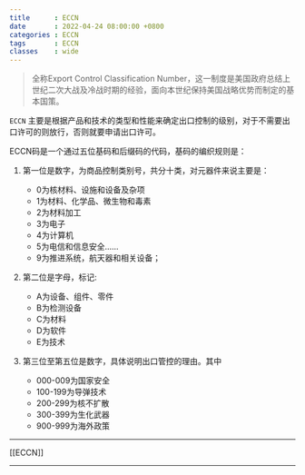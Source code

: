 ```yaml
---
title      : ECCN
date       : 2022-04-24 08:00:00 +0800
categories : ECCN
tags       : ECCN
classes    : wide
---
```


> 全称Export Control Classification Number，这一制度是美国政府总结上世纪二次大战及冷战时期的经验，面向本世纪保持美国战略优势而制定的基本国策。

`ECCN` 主要是根据产品和技术的类型和性能来确定出口控制的级别，对于不需要出口许可的则放行，否则就要申请出口许可。

ECCN码是一个通过五位基码和后缀码的代码，基码的编织规则是：

1. 第一位是数字，为商品控制类别号，共分十类，对元器件来说主要是：
	- 0为核材料、设施和设备及杂项
	- 1为材料、化学品、微生物和毒素
	- 2为材料加工
	- 3为电子
	- 4为计算机
	- 5为电信和信息安全......
	- 9为推进系统，航天器和相关设备；

2. 第二位是字母，标记:
	- A为设备、组件、零件
	- B为检测设备
	- C为材料
	- D为软件
	- E为技术

3. 第三位至第五位是数字，具体说明出口管控的理由。其中
	- 000-009为国家安全
	- 100-199为导弹技术
	- 200-299为核不扩散
	- 300-399为生化武器
	- 900-999为海外政策

---

[[ECCN]]

---
